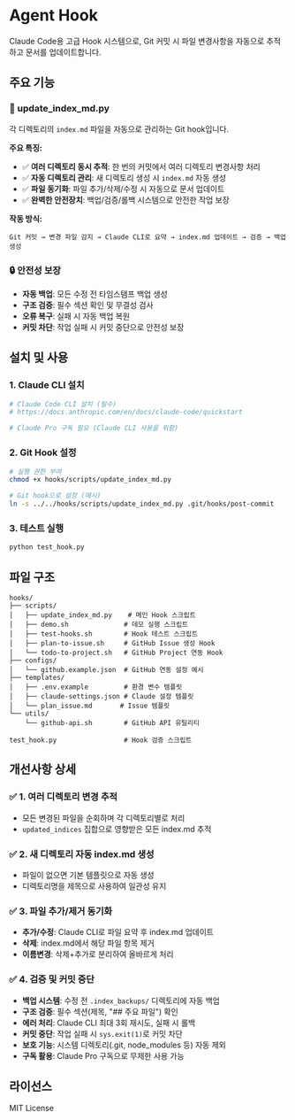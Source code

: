 # Agent Hook

Claude Code용 고급 Hook 시스템으로, Git 커밋 시 파일 변경사항을 자동으로 추적하고 문서를 업데이트합니다.

## 주요 기능

### 🎯 update_index_md.py
각 디렉토리의 `index.md` 파일을 자동으로 관리하는 Git hook입니다.

**주요 특징:**
- ✅ **여러 디렉토리 동시 추적**: 한 번의 커밋에서 여러 디렉토리 변경사항 처리
- ✅ **자동 디렉토리 관리**: 새 디렉토리 생성 시 `index.md` 자동 생성
- ✅ **파일 동기화**: 파일 추가/삭제/수정 시 자동으로 문서 업데이트
- ✅ **완벽한 안전장치**: 백업/검증/롤백 시스템으로 안전한 작업 보장

**작동 방식:**
```
Git 커밋 → 변경 파일 감지 → Claude CLI로 요약 → index.md 업데이트 → 검증 → 백업 생성
```

### 🔒 안전성 보장
- **자동 백업**: 모든 수정 전 타임스탬프 백업 생성
- **구조 검증**: 필수 섹션 확인 및 무결성 검사
- **오류 복구**: 실패 시 자동 백업 복원
- **커밋 차단**: 작업 실패 시 커밋 중단으로 안전성 보장

## 설치 및 사용

### 1. Claude CLI 설치
```bash
# Claude Code CLI 설치 (필수)
# https://docs.anthropic.com/en/docs/claude-code/quickstart

# Claude Pro 구독 필요 (Claude CLI 사용을 위함)
```

### 2. Git Hook 설정
```bash
# 실행 권한 부여
chmod +x hooks/scripts/update_index_md.py

# Git hook으로 설정 (예시)
ln -s ../../hooks/scripts/update_index_md.py .git/hooks/post-commit
```

### 3. 테스트 실행
```bash
python test_hook.py
```

## 파일 구조

```
hooks/
├── scripts/
│   ├── update_index_md.py    # 메인 Hook 스크립트
│   ├── demo.sh              # 데모 실행 스크립트
│   ├── test-hooks.sh        # Hook 테스트 스크립트
│   ├── plan-to-issue.sh     # GitHub Issue 생성 Hook
│   └── todo-to-project.sh   # GitHub Project 연동 Hook
├── configs/
│   └── github.example.json  # GitHub 연동 설정 예시
├── templates/
│   ├── .env.example         # 환경 변수 템플릿
│   ├── claude-settings.json # Claude 설정 템플릿
│   └── plan_issue.md       # Issue 템플릿
└── utils/
    └── github-api.sh        # GitHub API 유틸리티

test_hook.py                 # Hook 검증 스크립트
```

## 개선사항 상세

### ✅ 1. 여러 디렉토리 변경 추적
- 모든 변경된 파일을 순회하며 각 디렉토리별로 처리
- `updated_indices` 집합으로 영향받은 모든 index.md 추적

### ✅ 2. 새 디렉토리 자동 index.md 생성
- 파일이 없으면 기본 템플릿으로 자동 생성
- 디렉토리명을 제목으로 사용하여 일관성 유지

### ✅ 3. 파일 추가/제거 동기화
- **추가/수정**: Claude CLI로 파일 요약 후 index.md 업데이트  
- **삭제**: index.md에서 해당 파일 항목 제거
- **이름변경**: 삭제+추가로 분리하여 올바르게 처리

### ✅ 4. 검증 및 커밋 중단 
- **백업 시스템**: 수정 전 `.index_backups/` 디렉토리에 자동 백업
- **구조 검증**: 필수 섹션(제목, "## 주요 파일") 확인
- **에러 처리**: Claude CLI 최대 3회 재시도, 실패 시 롤백
- **커밋 중단**: 작업 실패 시 `sys.exit(1)`로 커밋 차단
- **보호 기능**: 시스템 디렉토리(.git, node_modules 등) 자동 제외
- **구독 활용**: Claude Pro 구독으로 무제한 사용 가능

## 라이선스

MIT License
